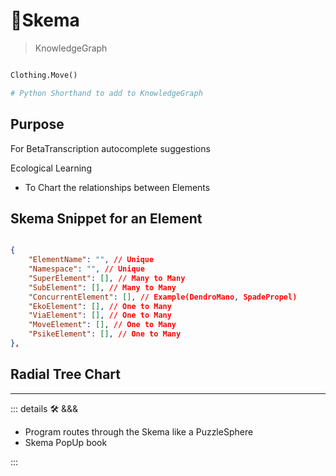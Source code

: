 # 🔷<beta>Skema</beta>

> KnowledgeGraph

```py

Clothing.Move()

# Python Shorthand to add to KnowledgeGraph

```

## Purpose

For BetaTranscription autocomplete suggestions

Ecological Learning

- To Chart the relationships between Elements

## Skema Snippet for an Element

```json

{
    "ElementName": "", // Unique
    "Namespace": "", // Unique
    "SuperElement": [], // Many to Many
    "SubElement": [], // Many to Many
    "ConcurrentElement": [], // Example(DendroMano, SpadePropel)
    "EkoElement": [], // One to Many
    "ViaElement": [], // One to Many
    "MoveElement": [], // One to Many
    "PsikeElement": [], // One to Many
},

```

## Radial Tree Chart

---

<!-- =================================================== -->
<!-- =================================================== -->
<!-- =================================================== -->
<!-- =================================================== -->
<!-- =================================================== -->
::: details 🛠 <dev>&&&</dev>

- Program routes through the Skema like a PuzzleSphere
- Skema PopUp book

:::

